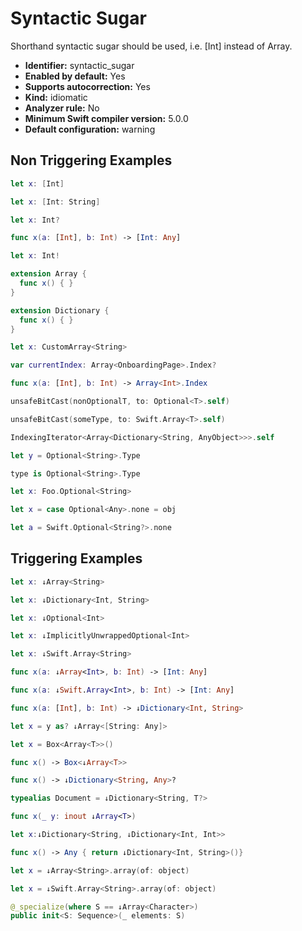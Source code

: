 # Syntactic Sugar

Shorthand syntactic sugar should be used, i.e. [Int] instead of Array<Int>.

* **Identifier:** syntactic_sugar
* **Enabled by default:** Yes
* **Supports autocorrection:** Yes
* **Kind:** idiomatic
* **Analyzer rule:** No
* **Minimum Swift compiler version:** 5.0.0
* **Default configuration:** warning

## Non Triggering Examples

```swift
let x: [Int]
```

```swift
let x: [Int: String]
```

```swift
let x: Int?
```

```swift
func x(a: [Int], b: Int) -> [Int: Any]
```

```swift
let x: Int!
```

```swift
extension Array {
  func x() { }
}
```

```swift
extension Dictionary {
  func x() { }
}
```

```swift
let x: CustomArray<String>
```

```swift
var currentIndex: Array<OnboardingPage>.Index?
```

```swift
func x(a: [Int], b: Int) -> Array<Int>.Index
```

```swift
unsafeBitCast(nonOptionalT, to: Optional<T>.self)
```

```swift
unsafeBitCast(someType, to: Swift.Array<T>.self)
```

```swift
IndexingIterator<Array<Dictionary<String, AnyObject>>>.self
```

```swift
let y = Optional<String>.Type
```

```swift
type is Optional<String>.Type
```

```swift
let x: Foo.Optional<String>
```

```swift
let x = case Optional<Any>.none = obj
```

```swift
let a = Swift.Optional<String?>.none
```

## Triggering Examples

```swift
let x: ↓Array<String>
```

```swift
let x: ↓Dictionary<Int, String>
```

```swift
let x: ↓Optional<Int>
```

```swift
let x: ↓ImplicitlyUnwrappedOptional<Int>
```

```swift
let x: ↓Swift.Array<String>
```

```swift
func x(a: ↓Array<Int>, b: Int) -> [Int: Any]
```

```swift
func x(a: ↓Swift.Array<Int>, b: Int) -> [Int: Any]
```

```swift
func x(a: [Int], b: Int) -> ↓Dictionary<Int, String>
```

```swift
let x = y as? ↓Array<[String: Any]>
```

```swift
let x = Box<Array<T>>()
```

```swift
func x() -> Box<↓Array<T>>
```

```swift
func x() -> ↓Dictionary<String, Any>?
```

```swift
typealias Document = ↓Dictionary<String, T?>
```

```swift
func x(_ y: inout ↓Array<T>)
```

```swift
let x:↓Dictionary<String, ↓Dictionary<Int, Int>>
```

```swift
func x() -> Any { return ↓Dictionary<Int, String>()}
```

```swift
let x = ↓Array<String>.array(of: object)
```

```swift
let x = ↓Swift.Array<String>.array(of: object)
```

```swift
@_specialize(where S == ↓Array<Character>)
public init<S: Sequence>(_ elements: S)
```
